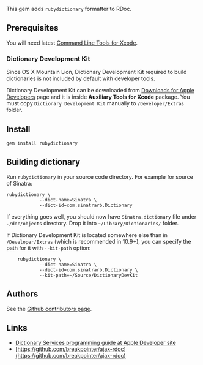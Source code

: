 This gem adds `rubydictionary` formatter to RDoc.

## Prerequisites

You will need latest [Command Line Tools for Xcode](https://developer.apple.com/downloads/index.action).

### Dictionary Development Kit

Since OS X Mountain Lion, Dictionary Development Kit required to build dictionaries is not included by default with developer tools.

Dictionary Development Kit can be downloaded from [Downloads for Apple Developers](https://developer.apple.com/downloads/index.action) page and it is inside **Auxiliary Tools for Xcode** package. You must copy `Dictionary Development Kit` manually to `/Developer/Extras` folder.

## Install

    gem install rubydictionary

## Building dictionary

Run `rubydictionary` in your source code directory. For example for source of Sinatra:

    rubydictionary \
				--dict-name=Sinatra \
				--dict-id=com.sinatrarb.Dictionary

If everything goes well, you should now have `Sinatra.dictionary` file under `./doc/objects` directory. Drop it into `~/Library/Dictionaries/` folder.

If Dictionary Development Kit is located somewhere else than in `/Developer/Extras` (which is recommended in 10.9+), you can specify the path for it with `--kit-path` option:

		rubydictionary \
				--dict-name=Sinatra \
				--dict-id=com.sinatrarb.Dictionary \
				--kit-path=~/Source/DictionaryDevKit

## Authors

See the [Github contributors page](https://github.com/priithaamer/rubydictionary/contributors).

## Links

* [Dictionary Services programming guide at Apple Developer site](http://developer.apple.com/library/mac/documentation/UserExperience/Conceptual/DictionaryServicesProgGuide/index.html)
* [https://github.com/breakpointer/ajax-rdoc](https://github.com/breakpointer/ajax-rdoc)
